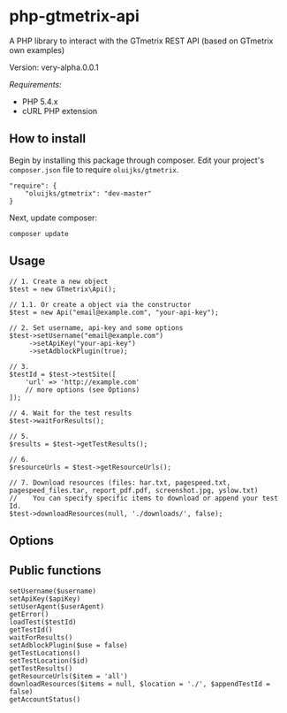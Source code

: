 php-gtmetrix-api
================

A PHP library to interact with the GTmetrix REST API (based on GTmetrix own examples)

Version: very-alpha.0.0.1

*Requirements:*

+ PHP 5.4.x
+ cURL PHP extension

How to install
--------------

Begin by installing this package through composer. Edit your project's `composer.json` file to require `oluijks/gtmetrix`.

	"require": {
		"oluijks/gtmetrix": "dev-master"
	}

Next, update composer:

    composer update

Usage
-----

    // 1. Create a new object
    $test = new GTmetrix\Api();

    // 1.1. Or create a object via the constructor
    $test = new Api("email@example.com", "your-api-key");

    // 2. Set username, api-key and some options
    $test->setUsername("email@example.com")
         ->setApiKey("your-api-key")
         ->setAdblockPlugin(true);

    // 3.
    $testId = $test->testSite([
        'url' => 'http://example.com'
        // more options (see Options)
    ]);

    // 4. Wait for the test results
    $test->waitForResults();

    // 5.
    $results = $test->getTestResults();

    // 6.
    $resourceUrls = $test->getResourceUrls();

    // 7. Download resources (files: har.txt, pagespeed.txt, pagespeed_files.tar, report_pdf.pdf, screenshot.jpg, yslow.txt)
    //    You can specify specific items to download or append your test Id.
    $test->downloadResources(null, './downloads/', false);

Options
-------

Public functions
----------------

    setUsername($username)
    setApiKey($apiKey)
    setUserAgent($userAgent)
    getError()
    loadTest($testId)
    getTestId()
    waitForResults()
    setAdblockPlugin($use = false)
    getTestLocations()
    setTestLocation($id)
    getTestResults()
    getResourceUrls($item = 'all')
    downloadResources($items = null, $location = './', $appendTestId = false)
    getAccountStatus()
